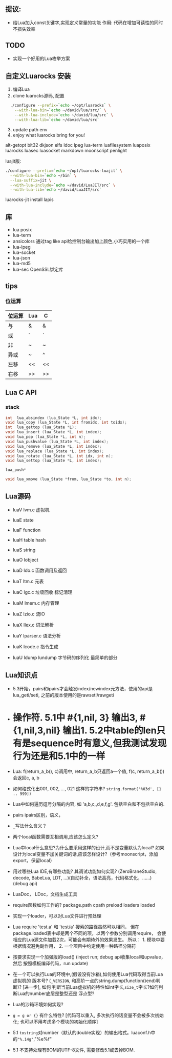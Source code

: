 
## 提议:

* 给Lua加入const关键字,实现定义常量的功能
  作用: 代码在增加可读性的同时不损失效率

## TODO

* 实现一个好用的Lua枚举方案

## 自定义Luarocks 安装

1. 编译Lua
2. clone luarocks源码, 配置

```sh
  ./configure --prefix=`echo ~/opt/luarocks` \
    --with-lua-bin=`echo ~/david/lua/src/` \
    --with-lua-include=`echo ~/david/lua/src` \
    --with-lua-lib=`echo ~/david/lua/src`
```
3. update path env
4. enjoy what luarocks bring for you!

alt-getopt bit32 dkjson elfs ldoc lpeg lua-term luafilesystem luaposix
luarocks luasec luasocket markdown moonscript penlight

luajit版:

```sh
./configure --prefix=`echo ~/opt/luarocks-luajit` \
  --with-lua-bin=`echo ~/bin` \
  --lua-suffix=jit \
  --with-lua-include=`echo ~/david/LuaJIT/src` \
  --with-lua-lib=`echo ~/david/LuaJIT/src`
```

luarocks-jit install lapis


## 库

* lua posix
* lua-term
* ansicolors 通过tag like api给控制台输出加上颜色,小巧实用的一个库
* lua-lpeg
* lua-socket
* lua-json
* lua-md5
* lua-sec OpenSSL绑定库

## tips

### 位运算

位运算 |  Lua |    C
-------|------|-----
与     |  &   |    &
或     |  `|` |    `|`
非     |  ~   |    ~
异或   |  ~   |    ^
左移   |  <<  |    <<
右移   |  >>  |    >>


## Lua C API

### stack

``` c
int  lua_absindex (lua_State *L, int idx);
void lua_copy (lua_State *L, int fromidx, int toidx);
int  lua_gettop (lua_State *L);
void lua_insert (lua_State *L, int index);
void lua_pop (lua_State *L, int n);
void lua_pushvalue (lua_State *L, int index);
void lua_remove (lua_State *L, int index);
void lua_replace (lua_State *L, int index);
void lua_rotate (lua_State *L, int idx, int n);
void lua_settop (lua_State *L, int index);

lua_push*

void lua_xmove (lua_State *from, lua_State *to, int n);

```


## Lua源码

* luaV lvm.c 虚拟机

* luaE state

* luaF function
* luaH table hash
* luaS string

* luaO lobject

* luaD ldo.c 函数调用及返回

* luaT ltm.c 元表

* luaC lgc.c 垃圾回收 标记清理

* luaM lmem.c 内存管理
* luaZ lzio.c 流IO

* luaX llex.c 词法解析
* luaY lparser.c 语法分析
* luaK lcode.c 指令生成

* luaU ldump lundump 字节码的序列化 最简单的部分

## Lua知识点

* 5.3开始，pairs和ipairs才会触发index/newindex元方法，使用的api是lua_geti/seti,
之前的版本使用的是rawseti/rawgeti
* # 操作符. 5.1中 #{1,nil, 3} 输出3, #{1,nil,3,nil} 输出1. 5.2中table的len只有是sequence时有意义,但我测试发现行为还是和5.1中的一样
* Lua: f(return_a_b(), c)调用中, return_a_b只返回a一个值, f(c, return_a_b())会返回c, a, b
* 如何格式化出001, 002, ..., 021 这样的字符串? `string.format('%03d', [1 .. 999])`
* Lua中如何遍历逗号分隔的内容, 如 'a,b,c,,d,e,f,g'. 包括空白和不包括空白的.
* pairs ipairs区别，语义，
* `_`写法什么含义？
* 两个local函数需要互相调用,应该怎么定义?
* Lua中local什么意思?为什么要采用这样的设计,而不是变量默认为local?
  如果设计为local变量不加关键词的话,应该怎样设计?（参考moonscript，添加export，保留local）
* 用过哪些Lua IDE,有哪些功能? 其调试功能如何实现? (ZeroBraneStudio, decode, BabeLua, LDT,
  ...)(自动补全，语法高亮，代码格式化，……)(debug api)
* LuaDoc， LDoc，文档生成工具
* require函数如何工作的? package.path cpath preload loaders loaded
* 实现一个loader，可以对Lua文件进行预处理
* Lua require 'test.a' 和 'test/a' 搜索的路径虽然可以相同，
  但在package.loaded表中却是两个不同的项，以两个参数分别调用require，
  会使相应的Lua源文件加载2次，可能会有期待外的效果发生。
  所以： 1. 模块中要根据情况避免副作用， 2. 一个项目中约定使用一种路径分隔符

* 按要求实现一个加强版的load() (inject run; debug api收集local和upvalue，然后
按照模板编译代码，run update)

* 在一个可以执行Lua的环境中,(假设没有沙箱),如何使用Lua代码取得当前Lua虚拟机的
版本号? (`_VERSION`, 和高阶一点的string.dump(function()end)判断)? [进一步], 如何
判断当前Lua虚拟机的特性如int字长,`size_t`字长?如何判断Lua的number底层是整型还是
浮点型?
* Lua的沙箱环境如何实现?
* `g = g or {}` 有什么特性? [代码可以重入, 多次执行的话变量不会被多次初始化;
  也可以不用考虑多个模块的初始化顺序]
* 5.1 `tostring`对number（默认的double实现）的输出格式。luaconf.h中的`"%.14g"`,"%e%f"
* 5.1 不支持处理有BOM的UTF-8文件, 需要修改5.1或去掉BOM.
